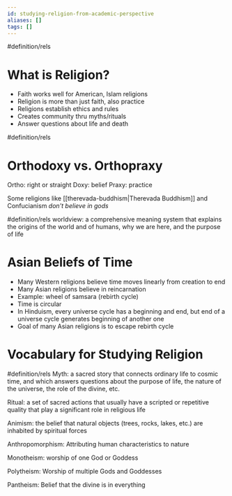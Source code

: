 ```yaml
---
id: studying-religion-from-academic-perspective
aliases: []
tags: []
---
```


#definition/rels
# What is Religion?
- Faith works well for American, Islam religions
- Religion is more than just faith, also practice
- Religions establish ethics and rules
- Creates community thru myths/rituals
- Answer questions about life and death

#definition/rels
# Orthodoxy vs. Orthopraxy
Ortho: right or straight
Doxy: belief
Praxy: practice

Some religions like [[therevada-buddhism|Therevada Buddhism]] and Confucianism _don't believe in gods_

#definition/rels
worldview: a comprehensive meaning system that explains the origins of the world and of humans, why we are here, and the purpose of life

# Asian Beliefs of Time
- Many Western religions believe time moves linearly from creation to end
- Many Asian religions believe in reincarnation
- Example: wheel of samsara (rebirth cycle)
- Time is circular
- In Hinduism, every universe cycle has a beginning and end, but end of a universe cycle generates beginning of another one
- Goal of many Asian religions is to escape rebirth cycle

# Vocabulary for Studying Religion
#definition/rels
Myth: a sacred story that connects ordinary life to cosmic time, and which answers questions about the purpose of life, the nature of the universe, the role of the divine, etc.

Ritual: a set of sacred actions that usually have a scripted or repetitive quality that play a significant role in religious life

Animism: the belief that natural objects (trees, rocks, lakes, etc.) are inhabited by spiritual forces

Anthropomorphism: Attributing human characteristics to nature

Monotheism: worship of one God or Goddess

Polytheism: Worship of multiple Gods and Goddesses

Pantheism: Belief that the divine is in everything
